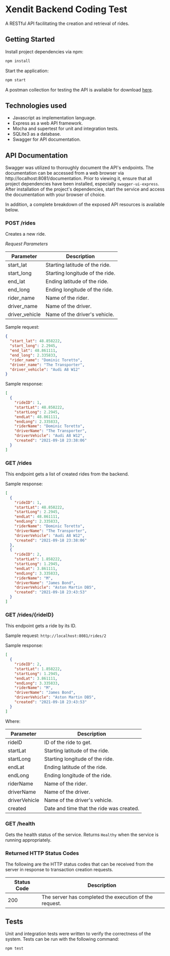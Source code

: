 # Xendit Backend Coding Test
A RESTful API facilitating the creation and retrieval of rides.

## Getting Started
Install project dependencies via npm:
```bash
npm install
```

Start the application:
```bash
npm start
```

A postman collection for testing the API is available for download [here](https://www.getpostman.com/collections/39b0da8cfc6dac920ff8).

## Technologies used
* Javascript as implementation language.
* Express as a web API framework.
* Mocha and supertest for unit and integration tests.
* SQLite3 as a database.
* Swagger for API documentation.

## API Documentation
Swagger was utilized to thoroughly document the API's endpoints. The documentation can be accessed from a web browser via
http://localhost:8081/documentation. Prior to viewing it, ensure that all project dependencies have been installed,
especially `swagger-ui-express`. After installation of the project's dependencies, start the service and access the documentation
with your browser of choice.

In addition, a complete breakdown of the exposed API resources is available below.

### POST /rides
Creates a new ride.

*Request Parameters*

| Parameter   | Description                               | 
|-------------|-------------------------------------------|
| start_lat   | Starting latitude of the ride. |
| start_long   | Starting longitude of the ride.|
| end_lat   | Ending latitude of the ride.|
| end_long   | Ending longitude of the ride.|
| rider_name   | Name of the rider.|
| driver_name   | Name of the driver.|
| driver_vehicle   | Name of the driver's vehicle.|

Sample request:
```json
{
  "start_lat": 48.858222,
  "start_long": 2.2945,
  "end_lat": 48.861111,
  "end_long": 2.335833,
  "rider_name": "Dominic Toretto",
  "driver_name": "The Transporter",
  "driver_vehicle": "Audi A8 W12"
}
```

Sample response:
```json
[
  {
    "rideID": 1,
    "startLat": 48.858222,
    "startLong": 2.2945,
    "endLat": 48.861111,
    "endLong": 2.335833,
    "riderName": "Dominic Toretto",
    "driverName": "The Transporter",
    "driverVehicle": "Audi A8 W12",
    "created": "2021-09-18 23:38:06"
  }
]
```

### GET /rides
This endpoint gets a list of created rides from the backend.

Sample response:
```json
[
  {
    "rideID": 1,
    "startLat": 48.858222,
    "startLong": 2.2945,
    "endLat": 48.861111,
    "endLong": 2.335833,
    "riderName": "Dominic Toretto",
    "driverName": "The Transporter",
    "driverVehicle": "Audi A8 W12",
    "created": "2021-09-18 23:38:06"
  },
  {
    "rideID": 2,
    "startLat": 1.858222,
    "startLong": 1.2945,
    "endLat": 3.861111,
    "endLong": 3.335833,
    "riderName": "M",
    "driverName": "James Bond",
    "driverVehicle": "Aston Martin DB5",
    "created": "2021-09-18 23:43:53"
  }
]
```

### GET /rides/{rideID}
This endpoint gets a ride by its ID.

Sample request:
`http://localhost:8081/rides/2`

Sample response:
```json
[
  {
    "rideID": 2,
    "startLat": 1.858222,
    "startLong": 1.2945,
    "endLat": 3.861111,
    "endLong": 3.335833,
    "riderName": "M",
    "driverName": "James Bond",
    "driverVehicle": "Aston Martin DB5",
    "created": "2021-09-18 23:43:53"
  }
]
```

Where:

| Parameter   | Description                               | 
|-------------|-------------------------------------------|
| rideID   | ID of the ride to get. |
| startLat   | Starting latitude of the ride. |
| startLong   | Starting longitude of the ride.|
| endLat   | Ending latitude of the ride.|
| endLong   | Ending longitude of the ride.|
| riderName   | Name of the rider.|
| driverName   | Name of the driver.|
| driverVehicle   | Name of the driver's vehicle.|
| created   | Date and time that the ride was created.|

### GET /health
Gets the health status of the service. Returns `Healthy` when the service is running appropriately. 

### Returned HTTP Status Codes
The following are the HTTP status codes that can be received from the server in response to transaction creation requests.

| Status Code | Description                               | 
|-------------|-------------------------------------------------|
| 200          | The server has completed the execution of the request.|

## Tests
Unit and integration tests were written to verify the correctness of the system.
Tests can be run with the following command:
```bash
npm test
```
